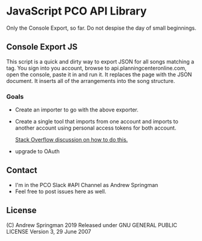 # JavaScript PCO API Library
Only the Console Export, so far.  Do not despise the day of small beginnings.

## Console Export JS
This script is a quick and dirty way to export JSON for all songs matching a tag.  You sign into you account, browse to api.planningcenteronline.com, open the console, paste it in and run it.  It replaces the page with the JSON document.  It inserts all of the arrangements into the song structure.

### Goals
- Create an importer to go with the above exporter.
- Create a single tool that imports from one account and imports to another account using personal access tokens for both account.

    [Stack Overflow discussion on how to do this.](https://stackoverflow.com/questions/43842793/basic-authentication-with-fetch)

- upgrade to OAuth

## Contact
- I'm in the PCO Slack #API Channel as Andrew Springman
- Feel free to post issues here as well.

## License
(C) Andrew Springman 2019
Released under GNU GENERAL PUBLIC LICENSE Version 3, 29 June 2007
